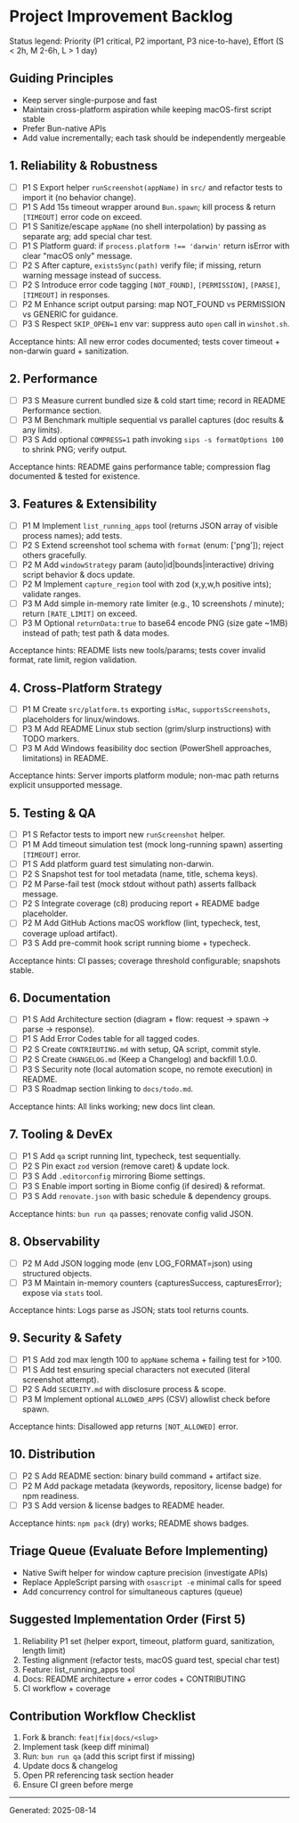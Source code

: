 # Project Improvement Backlog

Status legend: Priority (P1 critical, P2 important, P3 nice-to-have), Effort (S < 2h, M 2-6h, L > 1 day)

## Guiding Principles

- Keep server single-purpose and fast
- Maintain cross-platform aspiration while keeping macOS-first script stable
- Prefer Bun-native APIs
- Add value incrementally; each task should be independently mergeable

## 1. Reliability & Robustness

- [ ] P1 S Export helper `runScreenshot(appName)` in `src/` and refactor tests to import it (no behavior change).
- [ ] P1 S Add 15s timeout wrapper around `Bun.spawn`; kill process & return `[TIMEOUT]` error code on exceed.
- [ ] P1 S Sanitize/escape `appName` (no shell interpolation) by passing as separate arg; add special char test.
- [ ] P1 S Platform guard: if `process.platform !== 'darwin'` return isError with clear "macOS only" message.
- [ ] P2 S After capture, `existsSync(path)` verify file; if missing, return warning message instead of success.
- [ ] P2 S Introduce error code tagging `[NOT_FOUND]`, `[PERMISSION]`, `[PARSE]`, `[TIMEOUT]` in responses.
- [ ] P2 M Enhance script output parsing: map NOT_FOUND vs PERMISSION vs GENERIC for guidance.
- [ ] P3 S Respect `SKIP_OPEN=1` env var: suppress auto `open` call in `winshot.sh`.

Acceptance hints: All new error codes documented; tests cover timeout + non-darwin guard + sanitization.

## 2. Performance

- [ ] P3 S Measure current bundled size & cold start time; record in README Performance section.
- [ ] P3 M Benchmark multiple sequential vs parallel captures (doc results & any limits).
- [ ] P3 S Add optional `COMPRESS=1` path invoking `sips -s formatOptions 100` to shrink PNG; verify output.

Acceptance hints: README gains performance table; compression flag documented & tested for existence.

## 3. Features & Extensibility

- [ ] P1 M Implement `list_running_apps` tool (returns JSON array of visible process names); add tests.
- [ ] P2 S Extend screenshot tool schema with `format` (enum: ['png']); reject others gracefully.
- [ ] P2 M Add `windowStrategy` param (auto|id|bounds|interactive) driving script behavior & docs update.
- [ ] P2 M Implement `capture_region` tool with zod (x,y,w,h positive ints); validate ranges.
- [ ] P3 M Add simple in-memory rate limiter (e.g., 10 screenshots / minute); return `[RATE_LIMIT]` on exceed.
- [ ] P3 M Optional `returnData:true` to base64 encode PNG (size gate ~1MB) instead of path; test path & data modes.

Acceptance hints: README lists new tools/params; tests cover invalid format, rate limit, region validation.

## 4. Cross-Platform Strategy

- [ ] P1 M Create `src/platform.ts` exporting `isMac`, `supportsScreenshots`, placeholders for linux/windows.
- [ ] P3 M Add README Linux stub section (grim/slurp instructions) with TODO markers.
- [ ] P3 M Add Windows feasibility doc section (PowerShell approaches, limitations) in README.

Acceptance hints: Server imports platform module; non-mac path returns explicit unsupported message.

## 5. Testing & QA

- [ ] P1 S Refactor tests to import new `runScreenshot` helper.
- [ ] P1 M Add timeout simulation test (mock long-running spawn) asserting `[TIMEOUT]` error.
- [ ] P1 S Add platform guard test simulating non-darwin.
- [ ] P2 S Snapshot test for tool metadata (name, title, schema keys).
- [ ] P2 M Parse-fail test (mock stdout without path) asserts fallback message.
- [ ] P2 S Integrate coverage (c8) producing report + README badge placeholder.
- [ ] P2 M Add GitHub Actions macOS workflow (lint, typecheck, test, coverage upload artifact).
- [ ] P3 S Add pre-commit hook script running biome + typecheck.

Acceptance hints: CI passes; coverage threshold configurable; snapshots stable.

## 6. Documentation

- [ ] P1 S Add Architecture section (diagram + flow: request -> spawn -> parse -> response).
- [ ] P1 S Add Error Codes table for all tagged codes.
- [ ] P2 S Create `CONTRIBUTING.md` with setup, QA script, commit style.
- [ ] P2 S Create `CHANGELOG.md` (Keep a Changelog) and backfill 1.0.0.
- [ ] P3 S Security note (local automation scope, no remote execution) in README.
- [ ] P3 S Roadmap section linking to `docs/todo.md`.

Acceptance hints: All links working; new docs lint clean.

## 7. Tooling & DevEx

- [ ] P1 S Add `qa` script running lint, typecheck, test sequentially.
- [ ] P2 S Pin exact `zod` version (remove caret) & update lock.
- [ ] P3 S Add `.editorconfig` mirroring Biome settings.
- [ ] P3 S Enable import sorting in Biome config (if desired) & reformat.
- [ ] P3 S Add `renovate.json` with basic schedule & dependency groups.

Acceptance hints: `bun run qa` passes; renovate config valid JSON.

## 8. Observability

- [ ] P2 M Add JSON logging mode (env LOG_FORMAT=json) using structured objects.
- [ ] P3 M Maintain in-memory counters {capturesSuccess, capturesError}; expose via `stats` tool.

Acceptance hints: Logs parse as JSON; stats tool returns counts.

## 9. Security & Safety

- [ ] P1 S Add zod max length 100 to `appName` schema + failing test for >100.
- [ ] P1 S Add test ensuring special characters not executed (literal screenshot attempt).
- [ ] P2 S Add `SECURITY.md` with disclosure process & scope.
- [ ] P3 M Implement optional `ALLOWED_APPS` (CSV) allowlist check before spawn.

Acceptance hints: Disallowed app returns `[NOT_ALLOWED]` error.

## 10. Distribution

- [ ] P2 S Add README section: binary build command + artifact size.
- [ ] P2 M Add package metadata (keywords, repository, license badge) for npm readiness.
- [ ] P3 S Add version & license badges to README header.

Acceptance hints: `npm pack` (dry) works; README shows badges.

## Triage Queue (Evaluate Before Implementing)

- Native Swift helper for window capture precision (investigate APIs)
- Replace AppleScript parsing with `osascript -e` minimal calls for speed
- Add concurrency control for simultaneous captures (queue)

## Suggested Implementation Order (First 5)

1. Reliability P1 set (helper export, timeout, platform guard, sanitization, length limit)
2. Testing alignment (refactor tests, macOS guard test, special char test)
3. Feature: list_running_apps tool
4. Docs: README architecture + error codes + CONTRIBUTING
5. CI workflow + coverage

## Contribution Workflow Checklist

1. Fork & branch: `feat|fix|docs/<slug>`
2. Implement task (keep diff minimal)
3. Run: `bun run qa` (add this script first if missing)
4. Update docs & changelog
5. Open PR referencing task section header
6. Ensure CI green before merge

---
Generated: 2025-08-14

